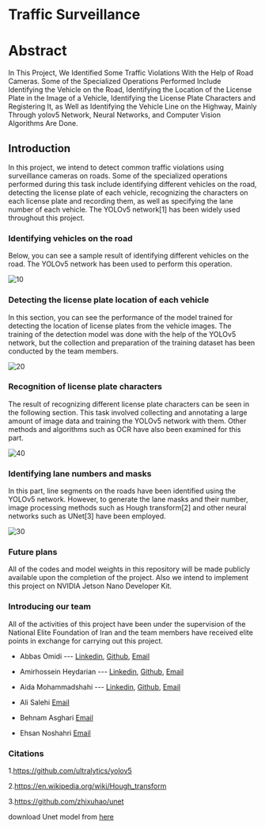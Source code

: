 # Traffic Surveillance

# Abstract
In This Project, We Identified Some Traffic Violations With the Help of Road Cameras. Some of the Specialized Operations Performed Include Identifying the Vehicle on the Road, Identifying the Location of the License Plate in the Image of a Vehicle, Identifying the License Plate Characters and Registering It, as Well as Identifying the Vehicle Line on the Highway, Mainly Through yolov5 Network, Neural Networks, and Computer Vision Algorithms Are Done.

## Introduction
In this project, we intend to detect common traffic violations using surveillance cameras on roads.
Some of the specialized operations performed during this task include identifying different vehicles on the road, detecting the license plate of each vehicle, recognizing the characters on each license plate and recording them, as well as specifying the lane number of each vehicle. 
The YOLOv5 network[1] has been widely used throughout this project.


### Identifying vehicles on the road
Below, you can see a sample result of identifying different vehicles on the road. The YOLOv5 network has been used to perform this operation.

![10](https://user-images.githubusercontent.com/61683254/117567325-12808c80-b0d1-11eb-906c-80c51df0fde1.PNG)

### Detecting the license plate location of each vehicle
In this section, you can see the performance of the model trained for detecting the location of license plates from the vehicle images.
The training of the detection model was done with the help of the YOLOv5 network, but the collection and preparation of the training dataset has been conducted by the team members. 

![20](https://user-images.githubusercontent.com/61683254/117567443-a94d4900-b0d1-11eb-9653-d4ec5f55b8c5.PNG)

### Recognition of license plate characters
The result of recognizing different license plate characters can be seen in the following section.
This task involved collecting and annotating a large amount of image data and training the YOLOv5 network with them. Other methods and algorithms such as OCR have also been examined for this part.

![40](https://user-images.githubusercontent.com/61683254/117567713-8d967280-b0d2-11eb-99cf-084b9f4dd8e6.PNG)

### Identifying lane numbers and masks
In this part, line segments on the roads have been identified using the YOLOv5 network. 
However, to generate the lane masks and their number, image processing methods such as Hough transform[2] and other neural networks such as UNet[3] have been employed.

![30](https://user-images.githubusercontent.com/61683254/117567846-4361c100-b0d3-11eb-909e-062b24d50791.PNG)

### Future plans
All of the codes and model weights in this repository will be made publicly available upon the completion of the project. Also we intend to implement this project on NVIDIA Jetson Nano Developer Kit.

### Introducing our team
All of the activities of this project have been under the supervision of the National Elite Foundation of Iran and the team members have received elite points in exchange for carrying out this project.

- Abbas Omidi --- [Linkedin](https://www.linkedin.com/in/abbasomidi77/), [Github](https://github.com/abbasomidi77), [Email](mailto:abbasomidi77@gmail.com)

- Amirhossein Heydarian ---  [Linkedin](https://www.linkedin.com/in/amirhosseinh77/), [Github](https://github.com/amirhosseinh77), [Email](mailto:amirhossein4633@gmail.com )

- Aida Mohammadshahi ---  [Linkedin](https://www.linkedin.com/in/aida-mohammadshahi-9845861b3/), [Github](https://github.com/aidamohammadshahi), [Email](mailto:aidamoshahi@gmail.com)

- Ali Salehi [Email](mailto:thealisalehi96@gmail.com)

- Behnam Asghari [Email](mailto:behnam.asghari1370@gmail.com)

- Ehsan Noshahri [Email](mailto:noshahriehsan@gmail.com)

### Citations
1.https://github.com/ultralytics/yolov5

2.https://en.wikipedia.org/wiki/Hough_transform

3.https://github.com/zhixuhao/unet

download Unet model from [here](https://drive.google.com/file/d/1P-LwX_eisBQULqKOQajFWTH011QPLutS/view?usp=sharing)

